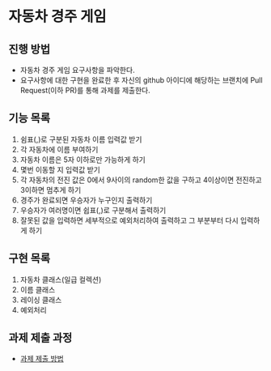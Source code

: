 # 자동차 경주 게임

## 진행 방법
* 자동차 경주 게임 요구사항을 파악한다.
* 요구사항에 대한 구현을 완료한 후 자신의 github 아이디에 해당하는 브랜치에 Pull Request(이하 PR)를 통해 과제를 제출한다.

## 기능 목록
1. 쉼표(,)로 구분된 자동차 이름 입력값 받기 
2. 각 자동차에 이름 부여하기
3. 자동차 이름은 5자 이하로만 가능하게 하기
4. 몇번 이동할 지 입력값 받기
5. 각 자동차의 전진 값은 0에서 9사이의 random한 값을 구하고 4이상이면 전진하고 3이하면 멈추게 하기
6. 경주가 완료되면 우승자가 누구인지 출력하기
7. 우승자가 여러명이면 쉽표(,)로 구분해서 출력하기
8. 잘못된 값을 입력하면 세부적으로 예외처리하여 출력하고 그 부분부터 다시 입력하게 하기

## 구현 목록
1. 자동차 클래스(일급 컬렉션)
2. 이름 클래스
3. 레이싱 클래스
4. 예외처리

## 과제 제출 과정
* [과제 제출 방법](https://github.com/next-step/nextstep-docs/tree/master/precourse)
